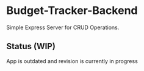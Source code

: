# Budget-Tracker-Backend

Simple Express Server for CRUD Operations.

## Status (WIP)

App is outdated and revision is currently in progress
